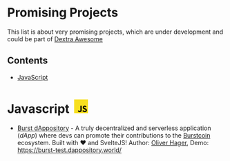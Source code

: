 # Promising Projects

This list is about very promising projects, which are under development and could be part of [Dextra Awesome](./README.md)


## Contents

 - [JavaScript](#javascript-)
 
  
<h1>Javascript <img style="margin: 4px 0 0 4px" height="32" src="media/javascript.svg" alt="Javascript Logo"/></h1>

 - [Burst dAppository](https://github.com/ohager/burst-dappository) - A truly decentralized and serverless application (_dApp_) where devs can promote their contributions to the [Burstcoin](https://www.burst-coin.org/) ecosystem. Built with ❤️ and SvelteJS! Author: [Oliver Hager](https://github.com/ohager), Demo: https://burst-test.dappository.world/
